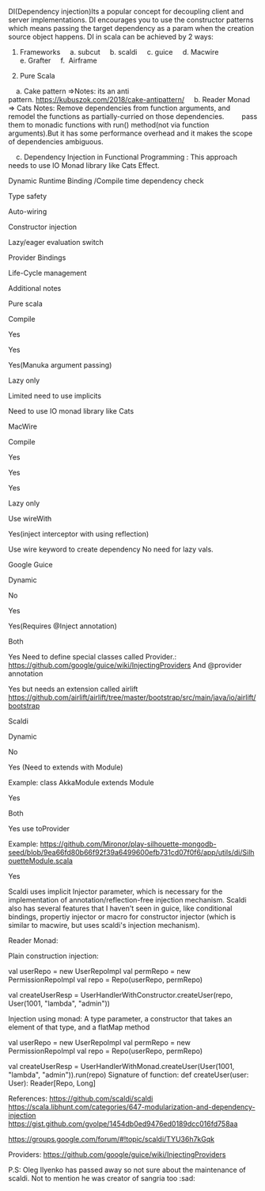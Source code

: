 
DI(Dependency injection)Its a popular concept for decoupling client and server implementations.
DI encourages you to use the constructor patterns which means passing the target dependency as 
a param when the creation source object happens.
DI in scala can be achieved by 2 ways:
1. Frameworks
    a. subcut 
    b. scaldi 
    c. guice 
    d. Macwire
    e. Grafter
    f.  Airframe

2. Pure Scala

    a. Cake pattern =>Notes: its an anti pattern. https://kubuszok.com/2018/cake-antipattern/ 
    b. Reader Monad => Cats Notes: Remove dependencies from function arguments, and remodel the functions as partially-curried on those dependencies. 
        pass them to monadic functions with run() method(not via function arguments).But it has some performance overhead and it makes the scope of dependencies ambiguous.

    c. Dependency Injection in Functional Programming : This approach needs to use IO Monad library like Cats Effect.




Dynamic Runtime Binding /Compile time dependency check

Type safety

Auto-wiring

Constructor injection

Lazy/eager evaluation switch

Provider Bindings

Life-Cycle management

Additional notes

Pure scala

Compile

Yes

Yes

Yes(Manuka argument passing)

Lazy only

Limited need to use implicits

Need to use IO monad library like Cats


MacWire

Compile

Yes

Yes

Yes

Lazy only

Use wireWith

Yes(inject interceptor with using reflection)

Use wire keyword to create dependency 
No need for lazy vals.

Google Guice

Dynamic

No

Yes

Yes(Requires @Inject annotation)

Both

Yes Need to define special classes called Provider.: 
https://github.com/google/guice/wiki/InjectingProviders
And @provider annotation

Yes but needs an extension called airlift 
https://github.com/airlift/airlift/tree/master/bootstrap/src/main/java/io/airlift/bootstrap


Scaldi

Dynamic

No

Yes (Need to extends with Module)

Example: 
class AkkaModule extends Module

Yes

Both

Yes use toProvider

Example: https://github.com/Mironor/play-silhouette-mongodb-seed/blob/9ea66fd80b66f92f39a6499600efb731cd07f0f6/app/utils/di/SilhouetteModule.scala

Yes

Scaldi uses implicit Injector parameter, which is necessary for the implementation of annotation/reflection-free injection mechanism. Scaldi also has several features that I haven't seen in guice, like conditional bindings, propertiy injector or macro for constructor injector (which is similar to macwire, but uses scaldi's injection mechanism).









Reader Monad:

Plain construction injection:

val userRepo = new UserRepoImpl
val permRepo = new PermissionRepoImpl
val repo = Repo(userRepo, permRepo) 

val createUserResp = UserHandlerWithConstructor.createUser(repo, User(1001, "lambda", "admin"))


Injection using monad:
A type parameter, a constructor that takes an element of that type, and a flatMap method

val userRepo = new UserRepoImpl
val permRepo = new PermissionRepoImpl
val repo = Repo(userRepo, permRepo) 

val createUserResp = UserHandlerWithMonad.createUser(User(1001, "lambda", "admin")).run(repo) 
Signature of function: def createUser(user: User): Reader[Repo, Long]






References:
https://github.com/scaldi/scaldi
https://scala.libhunt.com/categories/647-modularization-and-dependency-injection
https://gist.github.com/gvolpe/1454db0ed9476ed0189dcc016fd758aa

https://groups.google.com/forum/#!topic/scaldi/TYU36h7kGqk

Providers: https://github.com/google/guice/wiki/InjectingProviders

P.S: Oleg Ilyenko has passed away so not sure about the maintenance of scaldi. Not to mention he was creator of sangria too :sad:
